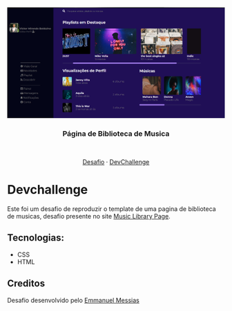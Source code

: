 <br />
<p align="center">
    <img src="./assets/final.PNG" alt="Logo" width="1000">

  <h3 align="center">Página de Biblioteca de Musica</a></h3>
 <br />
  <p align="center">
    <a href="https://github.com/mannoeu/landing-page-music">Desafio</a>
    ·
    <a href="https://www.devchallenge.com.br/">DevChallenge</a>
  </p>
</p>


# Devchallenge
Este foi um desafio de reproduzir o template de uma pagina de biblioteca de musicas, desafio presente no site [Music Library Page](https://www.devchallenge.com.br/challenges/5eeed967c2cfb17d361a5a60/details).

## Tecnologias:
- CSS
- HTML

## Creditos
Desafio desenvolvido pelo [Emmanuel Messias](https://www.linkedin.com/in/emmanuel-messias-535621127/)



